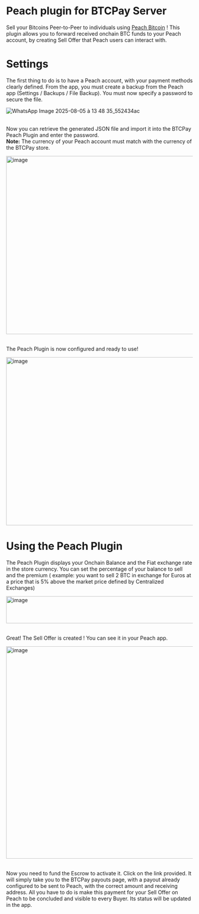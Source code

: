 # Peach plugin for BTCPay Server
Sell your Bitcoins Peer-to-Peer to individuals using <a href="https://peachbitcoin.com/referral/?code=PROB44" target="new">Peach Bitcoin</a> !
This plugin allows you to forward received onchain BTC funds to your Peach account, by creating Sell Offer that Peach users can interact with.

# Settings

The first thing to do is to have a Peach account, with your payment methods clearly defined.
From the app, you must create a backup from the Peach app (Settings / Backups / File Backup).
You must now specify a password to secure the file.

![WhatsApp Image 2025-08-05 à 13 48 35_552434ac](https://github.com/user-attachments/assets/f1f4cfe1-076b-4d54-9316-c234a9e40bad)


<br/>Now you can retrieve the generated JSON file and import it into the BTCPay Peach Plugin and enter the password.<br/>
<b>Note:</b> The currency of your Peach account must match with the currency of the BTCPay store.<br/>


<img width="743" height="480" alt="image" src="https://github.com/user-attachments/assets/5ef6ab67-2420-4c25-b263-1564aaa94591" />


<br/>The Peach Plugin is now configured and ready to use!<br/>


<img width="752" height="453" alt="image" src="https://github.com/user-attachments/assets/5bb0a4ef-cd0c-4268-aa90-df05fcaa2d40" />


# Using the Peach Plugin

The Peach Plugin displays your Onchain Balance and the Fiat exchange rate in the store currency.
You can set the percentage of your balance to sell and the premium ( example: you want to sell 2 BTC in exchange for Euros at a price that is 5% above the market price defined by Centralized Exchanges)<br/>

<img width="942" height="73" alt="image" src="https://github.com/user-attachments/assets/1b378be5-48f6-4bf3-a2e2-37704b7810d5" />


<br/>Great! The Sell Offer is created ! You can see it in your Peach app.<br/>


<img width="1206" height="572" alt="image" src="https://github.com/user-attachments/assets/300bc55c-9735-476d-9df2-ceb2806880d4" />


<br/>Now you need to fund the Escrow to activate it. Click on the link provided. It will simply take you to the BTCPay payouts page, with a payout already configured to be sent to Peach, with the correct amount and receiving address. All you have to do is make this payment for your Sell Offer on Peach to be concluded and visible to every Buyer. Its status will be updated in the app.<br/>
